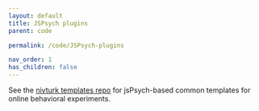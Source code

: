 ```yaml
---
layout: default
title: JSPsych plugins
parent: code

permalink: /code/JSPsych-plugins

nav_order: 1
has_children: false
---
```



See the [nivturk templates repo](https://github.com/nivlab/nivturk-templates) for jsPsych-based common templates for online behavioral experiments.
